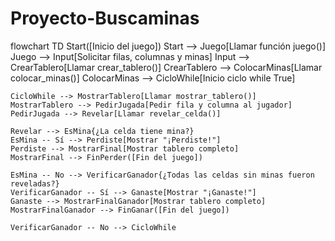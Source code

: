 # Proyecto-Buscaminas


flowchart TD
    Start([Inicio del juego])
    Start --> Juego[Llamar función juego()]
    Juego --> Input[Solicitar filas, columnas y minas]
    Input --> CrearTablero[Llamar crear_tablero()]
    CrearTablero --> ColocarMinas[Llamar colocar_minas()]
    ColocarMinas --> CicloWhile[Inicio ciclo while True]
    
    CicloWhile --> MostrarTablero[Llamar mostrar_tablero()]
    MostrarTablero --> PedirJugada[Pedir fila y columna al jugador]
    PedirJugada --> Revelar[Llamar revelar_celda()]
    
    Revelar --> EsMina{¿La celda tiene mina?}
    EsMina -- Sí --> Perdiste[Mostrar "¡Perdiste!"]
    Perdiste --> MostrarFinal[Mostrar tablero completo]
    MostrarFinal --> FinPerder([Fin del juego])
    
    EsMina -- No --> VerificarGanador{¿Todas las celdas sin minas fueron reveladas?}
    VerificarGanador -- Sí --> Ganaste[Mostrar "¡Ganaste!"]
    Ganaste --> MostrarFinalGanador[Mostrar tablero completo]
    MostrarFinalGanador --> FinGanar([Fin del juego])
    
    VerificarGanador -- No --> CicloWhile